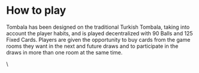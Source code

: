 # How to play

Tombala has been designed on the traditional Turkish Tombala, taking into account the player habits, and is played decentralized with 90 Balls and 125 Fixed Cards. Players are given the opportunity to buy cards from the game rooms they want in the next and future draws and to participate in the draws in more than one room at the same time.

\
